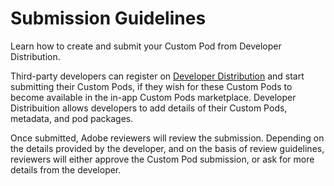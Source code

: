 # Submission Guidelines

Learn how to create and submit your Custom Pod from Developer Distribution.

Third-party developers can register on [Developer Distribution](https://developer.adobe.com/developer-distribution/) and start submitting their Custom Pods, if they wish for these Custom Pods to become available in the in-app Custom Pods marketplace. Developer Distribuition allows developers to add details of their Custom Pods, metadata, and pod packages.   

Once submitted, Adobe reviewers will review the submission. Depending on the details provided by the developer, and on the basis of review guidelines, reviewers will either approve the Custom Pod submission, or ask for more details from the developer.
